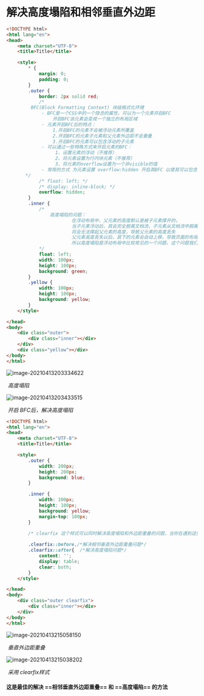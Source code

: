 # 解决高度塌陷和相邻垂直外边距

```html
<!DOCTYPE html>
<html lang="en">
<head>
	<meta charset="UTF-8">
	<title>Title</title>

	<style>
		* {
			margin: 0;
			padding: 0;
		}
		.outer {
			border: 2px solid red;
			/*
         BFC(Block Formatting Context) 块级格式化环境
             - BFC是一个CSS中的一个隐含的属性，可以为一个元素开启BFC
                 开启BFC该元素会变成一个独立的布局区域
             - 元素开启BFC后的特点：
                 1.开启BFC的元素不会被浮动元素所覆盖
                 2.开启BFC的元素子元素和父元素外边距不会重叠
                 3.开启BFC的元素可以包含浮动的子元素
             - 可以通过一些特殊方式来开启元素的BFC：
                  1、设置元素的浮动（不推荐）
                  2、将元素设置为行内块元素（不推荐）
                  3、将元素的overflow设置为一个非visible的值
             - 常用的方式 为元素设置 overflow:hidden 开启其BFC 以使其可以包含浮动元素
       */
			/* float: left; */
			/* display: inline-block; */
			overflow: hidden;
		}
		.inner {
			/*
				高度塌陷的问题：
						在浮动布局中，父元素的高度默认是被子元素撑开的，
						当子元素浮动后，其会完全脱离文档流，子元素从文档流中脱离
						将会无法撑起父元素的高度，导致父元素的高度丢失
						父元素高度丢失以后，其下的元素会自动上移，导致页面的布局混乱
						所以高度塌陷是浮动布局中比较常见的一个问题，这个问题我们必须要进行处理！
			*/
			float: left;
			width: 100px;
			height: 100px;
			background: green;
		}
		.yellow {
			width: 100px;
			height: 100px;
			background: yellow;
		}
	</style>

</head>
<body>
	<div class="outer">
		<div class="inner"></div>
	</div>
	<div class="yellow"></div>
</body>
</html>

```

![image-20210413203334622](C:\Users\Administrator\AppData\Roaming\Typora\typora-user-images\image-20210413203334622.png)

​																													*高度塌陷*



![image-20210413203433515](C:\Users\Administrator\AppData\Roaming\Typora\typora-user-images\image-20210413203433515.png)

​																									*开启 BFC后，解决高度塌陷*



```html
<!DOCTYPE html>
<html lang="en">
<head>
	<meta charset="UTF-8">
	<title>Title</title>

	<style>
		.outer {
			width: 200px;
			height: 200px;
			background: blue;
		}

		.inner {
			width: 100px;
			height: 100px;
			background: yellow;
			margin-top: 100px;
		}

		/* clearfix 这个样式可以同时解决高度塌陷和外边距重叠的问题，当你在遇到这些问题时，直接使用clearfix这个类即可 */
    
		.clearfix::before,/*解决相邻垂直外边距重叠问题*/
		.clearfix::after{  /*解决高度塌陷问题*/
			content: '';
			display: table;
			clear: both;
		}
	</style>

</head>
<body>
	<div class="outer clearfix">
		<div class="inner"></div>
	</div>
</body>
</html>

```

![image-20210413215058150](C:\Users\Administrator\AppData\Roaming\Typora\typora-user-images\image-20210413215058150.png)

​																												*垂直外边距重叠*



![image-20210413215038202](C:\Users\Administrator\AppData\Roaming\Typora\typora-user-images\image-20210413215038202.png)

​																												*采用 clearfix样式*

####                                 这是最佳的解决 ==相邻垂直外边距重叠== 和 ==高度塌陷== 的方法

